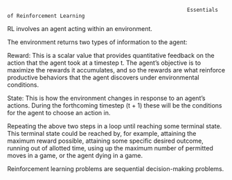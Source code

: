                                                               Essentials of Reinforcement Learning

RL involves an agent acting within an environment.

The environment returns two types of information to the agent:

Reward: This is a scalar value that provides quantitative feedback on the action that the agent took at a timestep t. The agent’s objective is to maximize the rewards it accumulates, and so the rewards are what reinforce productive behaviors that the agent discovers under environmental conditions.

State: This is how the environment changes in response to an agent’s actions. During the forthcoming timestep (t + 1) these will be the conditions for the agent to choose an action in.

Repeating the above two steps in a loop until reaching some terminal state. This terminal state could be reached by, for example, attaining the maximum reward possible, attaining some specific desired outcome, running out of allotted time, using up the maximum number of permitted moves in a game, or the agent dying in a game. 

Reinforcement learning problems are sequential decision-making problems.
